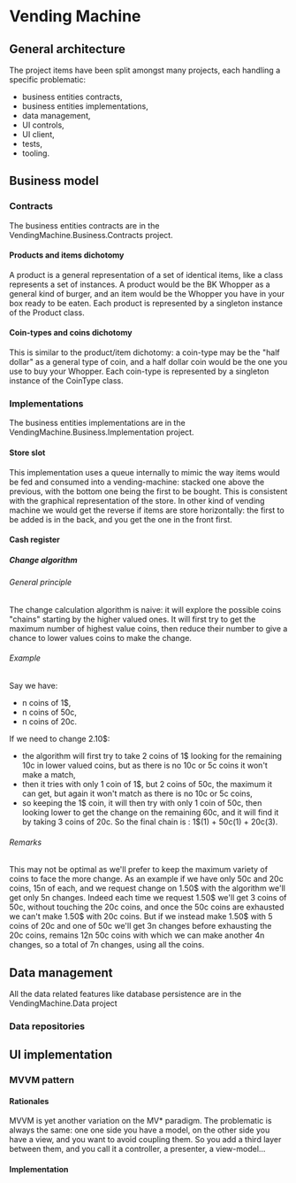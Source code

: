 # Vending Machine
## General architecture
The project items have been split amongst many projects, each handling a specific problematic:
- business entities contracts,
- business entities implementations,
- data management,
- UI controls,
- UI client,
- tests,
- tooling.
## Business model
### Contracts
The business entities contracts are in the VendingMachine.Business.Contracts project.
#### Products and items dichotomy
A product is a general representation of a set of identical items, like a class represents a set of instances.
A product would be the BK Whopper as a general kind of burger, and an item would be the Whopper you have in your box ready to be eaten.
Each product is represented by a singleton instance of the Product class.
#### Coin-types and coins dichotomy
This is similar to the product/item dichotomy: a coin-type may be the "half dollar" as a general type of coin, and a half dollar coin would be the one you use to buy your Whopper.
Each coin-type is represented by a singleton instance of the CoinType class.
### Implementations
The business entities implementations are in the VendingMachine.Business.Implementation project.
#### Store slot
This implementation uses a queue internally to mimic the way items would be fed and consumed into a vending-machine: stacked one above the previous, with the bottom one being the first to be bought.
This is consistent with the graphical representation of the store.
In other kind of vending machine we would get the reverse if items are store horizontally: the first to be added is in the back, and you get the one in the front first.
#### Cash register
##### Change algorithm
###### General principle
The change calculation algorithm is naive: it will explore the possible coins "chains" starting by the higher valued ones.
It will first try to get the maximum number of highest value coins, then reduce their number to give a chance to lower values coins to make the change.
###### Example
Say we have:
- n coins of 1$,
- n coins of 50c,
- n coins of 20c.

If we need to change 2.10$:
- the algorithm will first try to take 2 coins of 1$ looking for the remaining 10c in lower valued coins, but as there is no 10c or 5c coins it won't make a match,
- then it tries with only 1 coin of 1$, but 2 coins of 50c, the maximum it can get, but again it won't match as there is no 10c or 5c coins,
- so keeping the 1$ coin, it will then try with only 1 coin of 50c, then looking lower to get the change on the remaining 60c, and it will find it by taking 3 coins of 20c.
So the final chain is : 1$(1) + 50c(1) + 20c(3).
###### Remarks
This may not be optimal as we'll prefer to keep the maximum variety of coins to face the more change.
As an example if we have only 50c and 20c coins, 15n of each, and we request change on 1.50$ with the algorithm we'll get only 5n changes.
Indeed each time we request 1.50$ we'll get 3 coins of 50c, without touching the 20c coins, and once the 50c coins are exhausted we can't make 1.50$ with 20c coins.
But if we instead make 1.50$ with 5 coins of 20c and one of 50c we'll get 3n changes before exhausting the 20c coins, remains 12n 50c coins with which we can make another 4n changes, so a total of 7n changes, using all the coins.
## Data management
All the data related features like database persistence are in the VendingMachine.Data project
### Data repositories
## UI implementation
### MVVM pattern
#### Rationales
MVVM is yet another variation on the MV* paradigm.
The problematic is always the same: one one side you have a model, on the other side you have a view, and you want to avoid coupling them.
So you add a third layer between them, and you call it a controller, a presenter, a view-model...
#### Implementation
